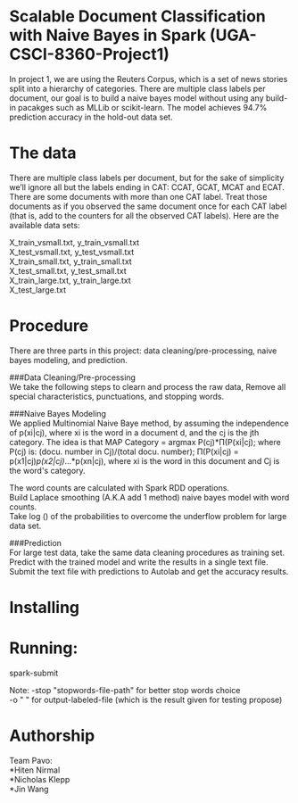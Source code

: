 Scalable Document Classification with Naive Bayes in Spark (UGA-CSCI-8360-Project1)
===================================================================================
In project 1, we are using the Reuters Corpus, which is a set of news stories split into a hierarchy of categories. There are multiple class labels per document, our goal is to build a naive bayes model without using any build-in pacakges such as MLLib or scikit-learn. The model achieves 94.7% prediction accuracy in the hold-out data set.

The data
===========
There are multiple class labels per document, but for the sake of simplicity we’ll ignore all but the labels ending in CAT: CCAT, GCAT, MCAT and ECAT. There are some documents with more than one CAT label. Treat those documents as if you observed the same document once for each CAT label (that is, add to the counters for all the observed CAT labels). Here are the available data sets:  

X_train_vsmall.txt, y_train_vsmall.txt  
X_test_vsmall.txt, y_test_vsmall.txt  
X_train_small.txt, y_train_small.txt  
X_test_small.txt, y_test_small.txt  
X_train_large.txt, y_train_large.txt  
X_test_large.txt  


Procedure
===========
There are three parts in this project: data cleaning/pre-processing, naive bayes modeling, and prediction.

###Data Cleaning/Pre-processing   
We take the following steps to clearn and process the raw data,
Remove all special characteristics, punctuations, and stopping words.

###Naive Bayes Modeling  
We applied Multinomial Naive Baye method, by assuming the independence of p(xi|cj), where xi is the word in a document d, and the cj is the jth category. The idea is that MAP Category = argmax P(cj)*Π(P(xi|cj); where P(cj) is:  (docu. number in Cj)/(total docu. number); Π(P(xi|cj) = p(x1|cj)*p(x2|cj)*...*p(xn|cj), where xi is the word in this document and Cj is the word's category.  

The word counts are calculated with Spark RDD operations.  
Build Laplace smoothing (A.K.A add 1 method) naive bayes model with word counts.  
Take log () of the probabilities to overcome the underflow problem for large data set.  

###Prediction  
For large test data, take the same data cleaning procedures as training set.  
Predict with the trained model and write the results in a single text file.  
Submit the text file with predictions to Autolab and get the accuracy results.  

Installing
===========


Running:
===========
spark-submit 

Note: -stop "stopwords-file-path" for better stop words choice  
      -o " " for output-labeled-file (which is the result given for testing propose)

Authorship
===========
Team Pavo:  
*Hiten Nirmal  
*Nicholas Klepp  
*Jin Wang  
